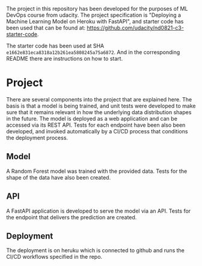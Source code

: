 The project in this repository has been developed for the purposes of ML DevOps course from udacity. The project specification is "Deploying a Machine Learning Model on Heroku with FastAPI", and starter code has been used that can be found at: https://github.com/udacity/nd0821-c3-starter-code. 

The starter code has been used at SHA `e1662e831eca8318a12b261ea5808245a75a6872`. And in the corresponding README there are instructions on how to start.

# Project

There are several components into the project that are explained here. The basis is that a model is being trained, and unit tests were developed to make sure that it remains relevant in how the underlying data distribution shapes in the future. The model is deployed as a web application and can be accessed via its REST API. Tests for each endpoint have been also been developed, and invoked automatically by a CI/CD process that conditions the deployment process.

## Model

A Random Forest model was trained with the provided data. Tests for the shape of the data have also been created.

## API

A FastAPI application is developed to serve the model via an API. Tests for the endpoint that delivers the prediction are created.

## Deployment

The deployment is on heruku which is connected to github and runs the CI/CD workflows specified in the repo.